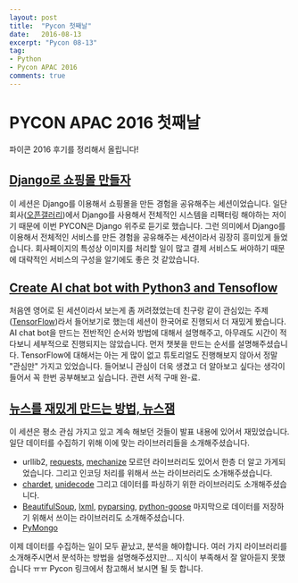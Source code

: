 ```yaml
---
layout: post
title:  "Pycon 첫째날"
date:   2016-08-13
excerpt: "Pycon 08-13"
tag:
- Python
- Pycon APAC 2016
comments: true
---
```


# PYCON APAC 2016 첫째날

파이콘 2016 후기를 정리해서 올립니다!


## [Django로 쇼핑몰 만들자](https://www.pycon.kr/2016apac/program/19)

이 세션은 Django를 이용해서 쇼핑몰을 만든 경험을 공유해주는 세션이었습니다.
일단 회사([오픈갤러리](http://www.opengallery.co.kr/))에서 Django를 사용해서 전체적인 시스템을 리팩터링 해야하는 저이기 때문에 이번 PYCON은 Django 위주로 듣기로 했습니다.
그런 의미에서 Django를 이용해서 전체적인 서비스를 만든 경험을 공유해주는 세션이라서 굉장히 흥미있게 들었습니다.
회사페이지의 특성상 이미지를 처리할 일이 많고 결제 서비스도 써야하기 때문에 대략적인 서비스의 구성을 알기에도 좋은 것 같았습니다.


## [Create AI chat bot with Python3 and Tensoflow](https://www.pycon.kr/2016apac/program/14)

처음엔 영어로 된 세션이라서 보는게 좀 꺼려졌었는데 친구랑 같이 관심있는 주제([TensorFlow](http://www.github.com/tensorflow/))라서 들어보기로 했는데 세션이 한국어로 진행되서 더 재밌게 봤습니다.
AI chat bot을 만드는 전반적인 순서와 방법에 대해서 설명해주고, 아무래도 시간이 적다보니 세부적으로 진행되지는 않았습니다.
먼저 챗봇을 만드는 순서를 설명해주셨습니다.
TensorFlow에 대해서는 아는 게 많이 없고 튜토리얼도 진행해보지 않아서 정말 "관심만" 가지고 있었습니다.
들어보니 관심이 더욱 생겼고 더 알아보고 싶다는 생각이 들어서 꼭 한번 공부해보고 싶습니다.
관련 서적 구매 완-료.


## [뉴스를 재밌게 만드는 방법, 뉴스잼](https://www.pycon.kr/2016apac/program/1)

이 세션은 평소 관심 가지고 있고 계속 해보던 것들이 발표 내용에 있어서 재밌었습니다.
일단 데이터를 수집하기 위해 이에 맞는 라이브러리들을 소개해주셨습니다.
- urllib2, [requests](https://github.com/kennethreitz/requests), [mechanize](https://github.com/jjlee/mechanize)
모르던 라이브러리도 있어서 한층 더 알고 가게되었습니다.
그리고 인코딩 처리를 위해서 쓰는 라이브러리도 소개해주셨습니다.
- [chardet](https://github.com/chardet/chardet), [unidecode](https://github.com/iki/unidecode)
그리고 데이터를 파싱하기 위한 라이브러리도 소개해주셨습니다.
- [BeautifulSoup](https://www.crummy.com/software/BeautifulSoup/bs4/doc/), [lxml](http://lxml.de), [pyparsing](http://pyparsing.wikispaces.com), [python-goose](https://github.com/grangier/python-goose)
마지막으로 데이터를 저장하기 위해서 쓰이는 라이브러리도 소개해주셨습니다.
- [PyMongo](https://api.mongodb.com/python/current/)

이제 데이터를 수집하는 일이 모두 끝났고, 분석을 해야합니다.
여러 가지 라이브러리를 소개해주시면서 분석하는 방법을 설명해주셨지만... 지식이 부족해서 잘 알아듣지 못했습니다 ㅠㅠ
Pycon 링크에서 참고해서 보시면 될 듯 합니다.
